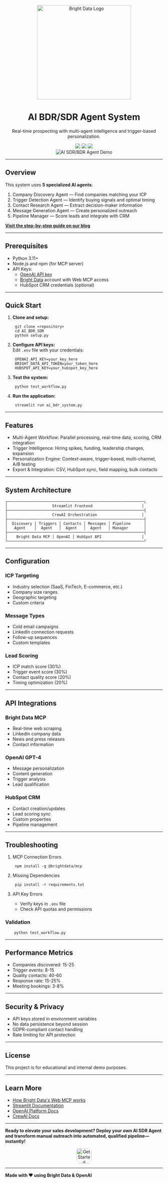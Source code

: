 <div align="center">
  <a href="https://brightdata.com/">
    <img src="https://mintlify.s3.us-west-1.amazonaws.com/brightdata/logo/light.svg" width="300" alt="Bright Data Logo">
  </a>

# AI BDR/SDR Agent System

Real-time prospecting with multi-agent intelligence and trigger-based personalization.

<img src="https://img.shields.io/badge/python-3.11+-blue" />
<img src="https://img.shields.io/badge/OpenAI-API-blueviolet" />
<img src="https://img.shields.io/badge/License-MIT-blue" />
</div>

<div align="center">
<img src="https://media.brightdata.com/2025/09/AI-SDR-Agent-demo.gif" alt="AI SDR/BDR Agent Demo">
</div>

---

## Overview

This system uses **5 specialized AI agents**:
  1. Company Discovery Agent — Find companies matching your ICP
  2. Trigger Detection Agent — Identify buying signals and optimal timing
  3. Contact Research Agent — Extract decision-maker information
  4. Message Generation Agent — Create personalized outreach
  5. Pipeline Manager — Score leads and integrate with CRM

[**Visit the step-by-step guide on our blog**](https://brightdata.com/blog/ai/ai-sdr-agent-with-web-mcp)

---

## Prerequisites

- Python 3.11+
- Node.js and npm (for MCP server)
- API Keys:
    - [OpenAI API key](https://platform.openai.com/api-keys)
    - [Bright Data](https://brightdata.com/) account with Web MCP access
    - HubSpot CRM credentials (optional)

---

## Quick Start

1. **Clone and setup:**

        git clone <repository>
        cd AI_BDR_SDR
        python setup.py

2. **Configure API keys:**  
   Edit `.env` file with your credentials:

        OPENAI_API_KEY=your_key_here
        BRIGHT_DATA_API_TOKEN=your_token_here
        HUBSPOT_API_KEY=your_hubspot_key_here

3. **Test the system:**

        python test_workflow.py

4. **Run the application:**

        streamlit run ai_bdr_system.py

---

## Features

- Multi-Agent Workflow: Parallel processing, real-time data, scoring, CRM integration
- Trigger Intelligence: Hiring spikes, funding, leadership changes, expansion
- Personalization Engine: Context-aware, trigger-based, multi-channel, A/B testing
- Export & Integration: CSV, HubSpot sync, field mapping, bulk contacts

---

## System Architecture

    ┌─────────────────────────────────────────────────────────────┐
    │                    Streamlit Frontend                      │
    ├─────────────────────────────────────────────────────────────┤
    │                    CrewAI Orchestration                    │
    ├─────────────────────────────────────────────────────────────┤
    │  Discovery │ Triggers │ Contacts │ Messages │ Pipeline      │
    │   Agent    │  Agent   │  Agent   │  Agent   │ Manager       │
    ├─────────────────────────────────────────────────────────────┤
    │    Bright Data MCP │ OpenAI │ HubSpot API                  │
    └─────────────────────────────────────────────────────────────┘

---

## Configuration

### ICP Targeting
  - Industry selection (SaaS, FinTech, E-commerce, etc.)
  - Company size ranges
  - Geographic targeting
  - Custom criteria

### Message Types
  - Cold email campaigns
  - LinkedIn connection requests
  - Follow-up sequences
  - Custom templates

### Lead Scoring
  - ICP match score (30%)
  - Trigger event score (30%)
  - Contact quality score (20%)
  - Timing optimization (20%)

---

## API Integrations

### Bright Data MCP
  - Real-time web scraping
  - LinkedIn company data
  - News and press releases
  - Contact information

### OpenAI GPT-4
  - Message personalization
  - Content generation
  - Trigger analysis
  - Lead qualification

### HubSpot CRM
  - Contact creation/updates
  - Lead scoring sync
  - Custom properties
  - Pipeline management

---

## Troubleshooting

1. MCP Connection Errors

        npm install -g @brightdata/mcp

2. Missing Dependencies

        pip install -r requirements.txt

3. API Key Errors

    - Verify keys in `.env` file
    - Check API quotas and permissions

### Validation

        python test_workflow.py

---

## Performance Metrics

- Companies discovered: 15-25
- Trigger events: 8-15
- Quality contacts: 40-60
- Response rate: 15-25%
- Meeting bookings: 3-8%

---

## Security & Privacy

- API keys stored in environment variables
- No data persistence beyond session
- GDPR-compliant contact handling
- Rate limiting for API protection

---

## License

This project is for educational and internal demo purposes.

---

## Learn More

- [How Bright Data's Web MCP works](https://docs.brightdata.com/mcp-server/overview)
- [Streamlit Documentation](https://docs.streamlit.io/)
- [OpenAI Platform Docs](https://platform.openai.com/docs)
- [CrewAI Docs](https://docs.crewai.com/)

---

**Ready to elevate your sales development? Deploy your own AI SDR Agent and transform manual outreach into automated, qualified pipeline—instantly!**

<p align="center">
  <a href="https://brightdata.com/cp/start" target="_blank" style="text-decoration:none;">
    <img src="https://img.shields.io/badge/Get%20Started-%233D7FFC?style=for-the-badge&logo=rocket&logoColor=white" alt="Get Started" style="height: 48px; border-radius: 8px;">
  </a>
</p>

---

**Made with ❤️ using Bright Data & OpenAI**
